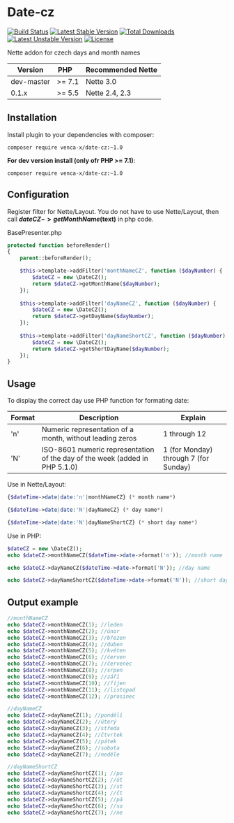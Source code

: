 Date-cz
===============
[![Build Status](https://travis-ci.org/venca-x/date-cz.svg)](https://travis-ci.org/venca-x/date-cz) 
[![Latest Stable Version](https://poser.pugx.org/venca-x/date-cz/v/stable.svg)](https://packagist.org/packages/venca-x/date-cz) 
[![Total Downloads](https://poser.pugx.org/venca-x/date-cz/downloads.svg)](https://packagist.org/packages/venca-x/date-cz) 
[![Latest Unstable Version](https://poser.pugx.org/venca-x/date-cz/v/unstable.svg)](https://packagist.org/packages/venca-x/date-cz) 
[![License](https://poser.pugx.org/venca-x/date-cz/license.svg)](https://packagist.org/packages/venca-x/date-cz)


Nette addon for czech days and month names

| Version     | PHP&nbsp;&nbsp;&nbsp;     | Recommended&nbsp;Nette |
| ---         | ---                       | ---               |
| dev-master  | \>= 7.1                   | Nette 3.0         |
| 0.1.x       | \>= 5.5                   | Nette 2.4, 2.3    |


Installation
------------

Install plugin to your dependencies with composer:
 
```
composer require venca-x/date-cz:~1.0
```

**For dev version install (only ofr PHP >= 7.1)**:
```
composer require venca-x/date-cz:~1.0
```

Configuration
-------------

Register filter for Nette/Layout. You do not have to use Nette/Layout, then call **$dateCZ->getMonthName($text)** in php code.

BasePresenter.php

```php
protected function beforeRender()
{
    parent::beforeRender();

    $this->template->addFilter('monthNameCZ', function ($dayNumber) {
        $dateCZ = new \DateCZ();
        return $dateCZ->getMonthName($dayNumber);
    });
    
    $this->template->addFilter('dayNameCZ', function ($dayNumber) {
        $dateCZ = new \DateCZ();
        return $dateCZ->getDayName($dayNumber);
    });
    
    $this->template->addFilter('dayNameShortCZ', function ($dayNumber) {
        $dateCZ = new \DateCZ();
        return $dateCZ->getShortDayName($dayNumber);
    });
}

```

Usage
-------------

To display the correct day use PHP function for formating date:

| Format | Description     | Explain|
| ---         | ---                       | ---               |
| 'n'    | Numeric representation of a month, without leading zeros | 1 through 12 |
| 'N'    | ISO-8601 numeric representation of the day of the week (added in PHP 5.1.0) | 1 (for Monday) through 7 (for Sunday) |

Use in Nette/Layout:
```php
{$dateTime->date|date:'n'|monthNameCZ} (* month name*)

{$dateTime->date|date:'N'|dayNameCZ} (* day name*)

{$dateTime->date|date:'N'|dayNameShortCZ} (* short day name*)
```


Use in PHP:
```php
$dateCZ = new \DateCZ();
echo $dateCZ->monthNameCZ($dateTime->date->format('n')); //month name

echo $dateCZ->dayNameCZ($dateTime->date->format('N')); //day name

echo $dateCZ->dayNameShortCZ($dateTime->date->format('N')); //short day name
```


Output example
-------------
```php
//monthNameCZ
echo $dateCZ->monthNameCZ(1); //leden
echo $dateCZ->monthNameCZ(2); //únor
echo $dateCZ->monthNameCZ(3); //březen
echo $dateCZ->monthNameCZ(4); //duben
echo $dateCZ->monthNameCZ(5); //květen
echo $dateCZ->monthNameCZ(6); //červen
echo $dateCZ->monthNameCZ(7); //červenec
echo $dateCZ->monthNameCZ(8); //srpen
echo $dateCZ->monthNameCZ(9); //září
echo $dateCZ->monthNameCZ(10); //říjen
echo $dateCZ->monthNameCZ(11); //listopad
echo $dateCZ->monthNameCZ(12); //prosinec

//dayNameCZ
echo $dateCZ->dayNameCZ(1); //pondělí
echo $dateCZ->dayNameCZ(2); //úterý
echo $dateCZ->dayNameCZ(3); //středa
echo $dateCZ->dayNameCZ(4); //čtvrtek
echo $dateCZ->dayNameCZ(5); //pátek
echo $dateCZ->dayNameCZ(6); //sobota
echo $dateCZ->dayNameCZ(7); //neděle

//dayNameShortCZ
echo $dateCZ->dayNameShortCZ(1); //po
echo $dateCZ->dayNameShortCZ(2); //út
echo $dateCZ->dayNameShortCZ(3); //st
echo $dateCZ->dayNameShortCZ(4); //čt
echo $dateCZ->dayNameShortCZ(5); //pá
echo $dateCZ->dayNameShortCZ(6); //so
echo $dateCZ->dayNameShortCZ(7); //ne
```
